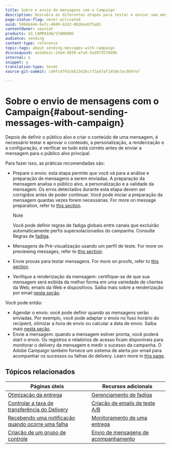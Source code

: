 ```yaml
---
title: Sobre o envio de mensagens com o Campaign
description: Descubra as diferentes etapas para testar e enviar uma mensagem.
page-status-flag: never-activated
uuid: 58666444-6e7c-4049-b2d2-8b26eabf5a82
contentOwner: sauviat
products: SG_CAMPAIGN/STANDARD
audience: sending
content-type: reference
topic-tags: about-sending-messages-with-campaign
discoiquuid: ae2eba1c-24ad-4839-afa9-5a2975570d9b
internal: n
snippet: y
translation-type: tm+mt
source-git-commit: c49fcd793cbb13d26ccf3a47af145de7acd697e7

---
```



# Sobre o envio de mensagens com o Campaign{#about-sending-messages-with-campaign}

Depois de definir o público alvo e criar o conteúdo de uma mensagem, é necessário testar e aprovar o conteúdo, a personalização, a renderização e a configuração, e verificar se tudo está correto antes de enviar a mensagem para o público alvo principal.

Para fazer isso, as práticas recomendadas são:

* Prepare o envio: esta etapa permite que você vá para a análise e preparação de mensagens a serem enviadas. A preparação da mensagem analisa o público alvo, a personalização e a validade da mensagem. Os erros detectados durante esta etapa devem ser corrigidos antes de poder continuar. Você pode iniciar a preparação da mensagem quantas vezes forem necessárias. For more on message preparation, refer to [this section](../../sending/using/preparing-the-send.md).

   >[!NOTE]
   >
   >Você pode definir regras de fadiga globais entre canais que excluirão automaticamente perfis supersolacionados do campanha. Consulte Regras de [fadiga](../../sending/using/fatigue-rules.md).

* Mensagens de Pré-visualização usando um perfil de teste. For more on previewing messages, refer to [this section](../../sending/using/previewing-messages.md).
* Envie provas para testar mensagens. For more on proofs, refer to [this  section](../../sending/using/sending-proofs.md).
* Verifique a renderização da mensagem: certifique-se de que sua mensagem será exibida da melhor forma em uma variedade de clientes da Web, emails da Web e dispositivos. Saiba mais sobre a renderização por email [nesta seção](../../sending/using/email-rendering.md).

Você pode então:

* Agendar o envio: você pode definir quando as mensagens serão enviadas. Por exemplo, você pode adaptar o envio no fuso horário do recipient, otimizar a hora de envio ou calcular a data de envio. Saiba mais [nesta seção](../../sending/using/about-scheduling-messages.md).
* Envie a mensagem: quando a mensagem estiver pronta, você poderá start o envio. Os registros e relatórios de acesso ficam disponíveis para monitorar o delivery da mensagem e medir o sucesso da campanha. O Adobe Campaign também fornece um sistema de alerta por email para acompanhar os sucessos ou falhas do delivery. Learn more in [this page](../../sending/using/confirming-the-send.md).

## Tópicos relacionados

| Páginas úteis | Recursos adicionais |
|---|---|
| [Otimização da entrega](../../sending/using/about-deliverability.md) | [Gerenciamento de fadiga](../../sending/using/fatigue-rules.md) |
| [Controlar a taxa de transferência do Delivery](../../reporting/using/delivery-throughput.md) | [Criação de emails de teste A/B](../../channels/using/designing-an-a-b-test-email.md) |
| [Recebendo uma notificação quando ocorre uma falha](../../sending/using/receiving-alerts-when-failures-happen.md) | [Monitoramento de uma entrega](../../sending/using/monitoring-a-delivery.md) |
| [Criação de um grupo de controle](../../automating/using/workflow-control-group.md) | [Envio de mensagens de acompanhamento](../../channels/using/follow-up-messages.md) |